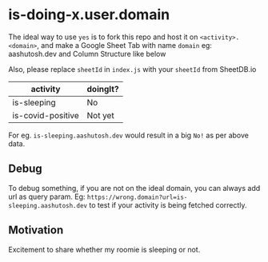 # is-doing-x.user.domain

The ideal way to use `yes` is to fork this repo and host it on `<activity>.<domain>`, and make a Google Sheet Tab with name `domain` eg: aashutosh.dev and Column Structure like below

Also, please replace `sheetId` in `index.js` with your `sheetId` from SheetDB.io

| activity  | doingIt? |
|---|---|
| is-sleeping | No |
| is-covid-positive  | Not yet  |

For eg. `is-sleeping.aashutosh.dev` would result in a big `No!` as per above data.

## Debug

To debug something, if you are not on the ideal domain, you can always add url as query param.
Eg: `https://wrong.domain?url=is-sleeping.aashutosh.dev` to test if your activity is being fetched correctly.

## Motivation

Excitement to share whether my roomie is sleeping or not.
